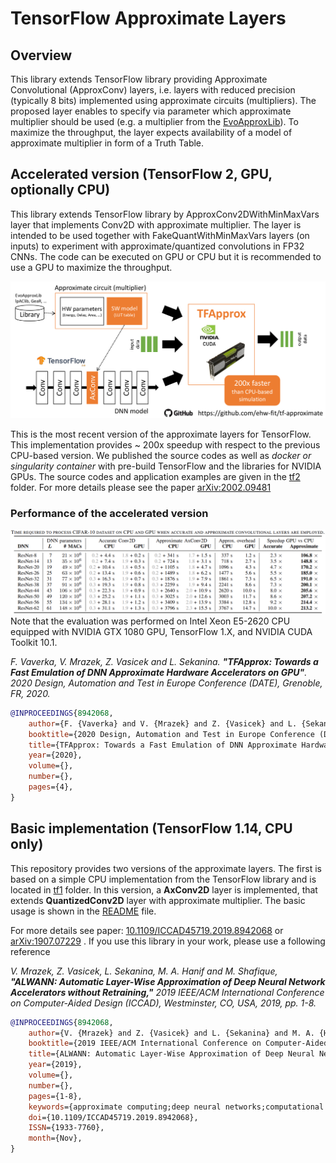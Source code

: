 # TensorFlow Approximate Layers

## Overview
This library extends TensorFlow library providing Approximate Convolutional (ApproxConv) layers, i.e. layers with reduced precision (typically 8 bits) implemented using approximate circuits (multipliers). The proposed layer enables to specify via parameter which approximate multiplier should be used (e.g. a multiplier from the [EvoApproxLib](//github.com/ehw-fit/evoapproxlib)). To maximize the throughput, the layer expects availability of a model of approximate multiplier in form of a Truth Table.



## Accelerated version (TensorFlow 2, GPU, optionally CPU)
This library extends TensorFlow library by ApproxConv2DWithMinMaxVars layer that implements Conv2D with approximate multiplier. The layer is intended to be used together with FakeQuantWithMinMaxVars layers (on inputs) to experiment with approximate/quantized convolutions in FP32 CNNs. The code can be executed on GPU or CPU but it is recommended to use a GPU to maximize the throughput. 


![Application overview](overview.png)

This is the most recent version of the approximate layers for TensorFlow. This implementation provides ~ 200x speedup with respect to the previous CPU-based version. We published the source codes as well as *docker or singularity container* with pre-build TensorFlow and the libraries for NVIDIA GPUs. The source codes and application examples are given in the [tf2](tf2) folder. For more details please see the paper [arXiv:2002.09481](https://arxiv.org/abs/2002.09481)

### Performance of the accelerated version
![Speed comparison](gpu_speedup.png)
Note that the evaluation was performed on Intel Xeon E5-2620 CPU equipped with NVIDIA GTX 1080 GPU, TensorFlow 1.X, and NVIDIA CUDA Toolkit 10.1.

*F. Vaverka, V. Mrazek, Z. Vasicek and L. Sekanina. __"TFApprox: Towards a Fast Emulation of DNN Approximate Hardware Accelerators on GPU"__. 2020 Design, Automation and Test in Europe Conference (DATE), Grenoble, FR, 2020.*


```bibtex
@INPROCEEDINGS{8942068,
    author={F. {Vaverka} and V. {Mrazek} and Z. {Vasicek} and L. {Sekanina} and M. A. {Hanif} and M. {Shafique}},
    booktitle={2020 Design, Automation and Test in Europe Conference (DATE)},
    title={TFApprox: Towards a Fast Emulation of DNN Approximate Hardware Accelerators on GPU},
    year={2020},
    volume={},
    number={},
    pages={4},
}
```


## Basic implementation (TensorFlow 1.14, CPU only)
This repository provides two versions of the approximate layers. The first is based on a simple CPU implementation from the TensorFlow library and is located in [tf1](tf1) folder. In this version, a **AxConv2D** layer is implemented, that extends **QuantizedConv2D** layer with approximate multiplier. The basic usage is shown in the [README](tf1/README.md) file.

For more details see paper: [10.1109/ICCAD45719.2019.8942068](https://dx.doi.org/10.1109/ICCAD45719.2019.8942068) or [arXiv:1907.07229](https://arxiv.org/abs/1907.07229) . If you use this library in your work, please use a following reference

*V. Mrazek, Z. Vasicek, L. Sekanina, M. A. Hanif and M. Shafique, __"ALWANN: Automatic Layer-Wise Approximation of Deep Neural Network Accelerators without Retraining,"__ 2019 IEEE/ACM International Conference on Computer-Aided Design (ICCAD), Westminster, CO, USA, 2019, pp. 1-8.*

```bibtex
@INPROCEEDINGS{8942068,
    author={V. {Mrazek} and Z. {Vasicek} and L. {Sekanina} and M. A. {Hanif} and M. {Shafique}},
    booktitle={2019 IEEE/ACM International Conference on Computer-Aided Design (ICCAD)},
    title={ALWANN: Automatic Layer-Wise Approximation of Deep Neural Network Accelerators without Retraining},
    year={2019},
    volume={},
    number={},
    pages={1-8},
    keywords={approximate computing;deep neural networks;computational path;ResNet;CIFAR-10},
    doi={10.1109/ICCAD45719.2019.8942068},
    ISSN={1933-7760},
    month={Nov},
}
```

